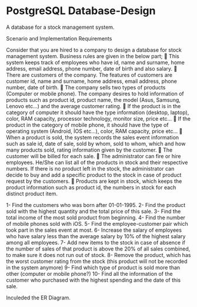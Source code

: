 # PostgreSQL Database-Design

A database for a stock management system.

Scenario and Implementation Requirements

Consider that you are hired to a company to design a database for stock management system.
Business rules are given in the below part;
 This system keeps track of employees who have id, name and surname, home address, email
address, phone number, date of birth and also salary.
 There are customers of the company. The features of customers are customer id, name and
surname, home address, email address, phone number, date of birth.
 The company sells two types of products (Computer or mobile phone). The company desires
to hold information of products such as product id, product name, the model (Asus, Samsung,
Lenovo etc...) and the average customer rating.
 If the product is in the category of computer it should have the type information (desktop,
laptop), color, RAM capacity, processor technology, monitor size, price etc...
 If the product in the category of mobile phone, it should have the type of operating system
(Android, İOS etc...), color, RAM capacity, price etc...
 When a product is sold, the system records the sales event information such as sale id, date
of sale, sold by whom, sold to whom, which and how many products sold, rating information
given by the customer.
 The customer will be billed for each sale.
 The administrator can fire or hire employees. He/She can list all of the products in stock and
their respective numbers. If there is no product left in the stock, the administrator can decide
to buy and add a specific product to the stock in case of product request by the customers.
 Products are kept in stock, which keeps the product information such as product id, the
numbers in stock for each distinct product item.

1- Find the customers who was born after 01-01-1995.
2- Find the product sold with the highest quantity and the total price of this sale.
3- Find the total income of the most sold product from beginning.
4- Find the number of mobile phones sold with iOS.
5- Find the employee-customer pair which took part in the sales event at most.
6- Increase the salary of employees who have salary less than the average salary by 10% of the
highest salary among all employees.
7- Add new items to the stock in case of absence if the number of sales of that product is above
the 20% of all sales combined, to make sure it does not run out of stock.
8- Remove the product, which has the worst customer rating from the stock (this product will
not be recorded in the system anymore)
9- Find which type of product is sold more than other (computer or mobile phone?)
10- Find all the information of the customer who purchased with the highest spending and the
date of this sale.

Inculeded the ER Diagram.
